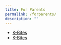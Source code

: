 ```yaml
---
title: For Parents
permalink: /forparents/
description: ""
---
```

<ul><li><a href="  
	https://chijkellock.moe.edu.sg/kbites/">K-Bites</a></li>
	<li><a href="  
	https://chijkellock.moe.edu.sg/kbites/">K-Bites</a></li>

</ul>